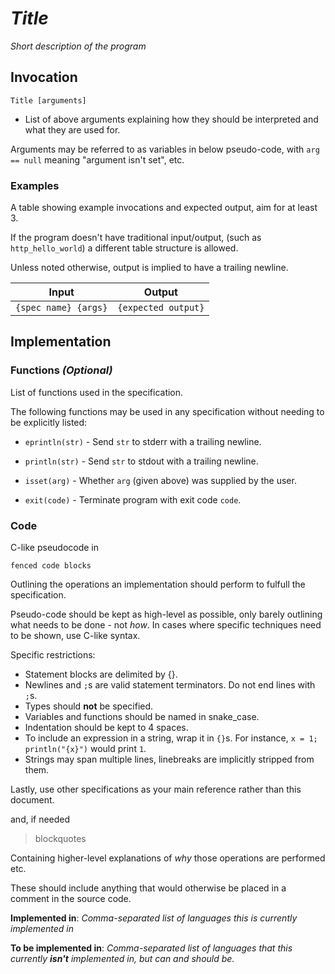 # *Title*

*Short description of the program*

## Invocation

`Title [arguments]`

- List of above arguments explaining how they should be interpreted and what they are used for.

Arguments may be referred to as variables in below pseudo-code, with `arg == null` meaning "argument isn't set", etc.

### Examples

A table showing example invocations and expected output, aim for at least 3.

If the program doesn't have traditional input/output, (such as `http_hello_world`) a different table structure is allowed.

Unless noted otherwise, output is implied to have a trailing newline.

| Input                | Output              |
| -------------------- | ------------------- |
| `{spec name} {args}` | `{expected output}` |

## Implementation

### Functions *(Optional)*

List of functions used in the specification.

The following functions may be used in any specification without needing to be explicitly listed:

- `eprintln(str)` - Send `str` to stderr with a trailing newline.

- `println(str)` - Send `str` to stdout with a trailing newline.

- `isset(arg)` - Whether `arg` (given above) was supplied by the user.

- `exit(code)` - Terminate program with exit code `code`.

### Code

C-like pseudocode in

```
fenced code blocks
```

Outlining the operations an implementation should perform to fulfull the specification.

Pseudo-code should be kept as high-level as possible, only barely outlining what needs to be done - not *how*.
In cases where specific techniques need to be shown, use C-like syntax.

Specific restrictions:
- Statement blocks are delimited by {}.
- Newlines and `;`s are valid statement terminators. Do not end lines with `;`s.
- Types should **not** be specified.
- Variables and functions should be named in snake_case.
- Indentation should be kept to 4 spaces.
- To include an expression in a string, wrap it in `{}`s. For instance, `x = 1; println("{x}")` would print `1`.
- Strings may span multiple lines, linebreaks are implicitly stripped from them.

Lastly, use other specifications as your main reference rather than this document.

and, if needed

> blockquotes

Containing higher-level explanations of *why* those operations are performed etc.

These should include anything that would otherwise be placed in a comment in the source code.

**Implemented in**: *Comma-separated list of languages this is currently implemented in*

**To be implemented in**: *Comma-separated list of languages that this currently **isn't** implemented in, but can and should be.*
